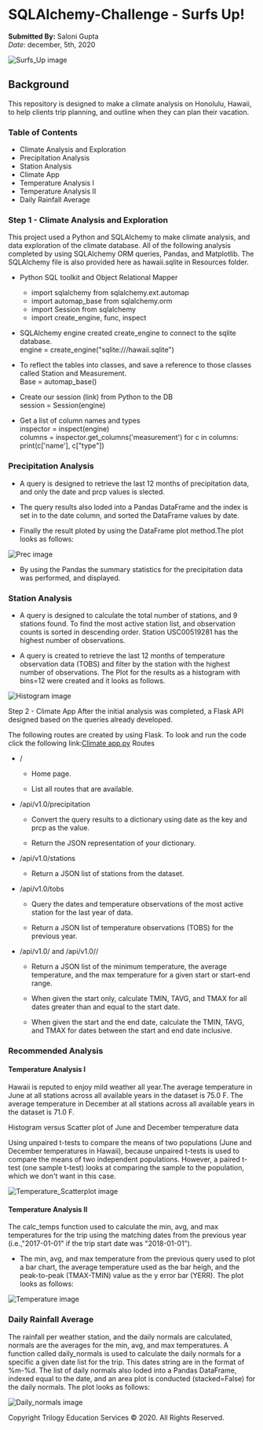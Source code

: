 # SQLAlchemy-Challenge - Surfs Up!
**Submitted By:** Saloni Gupta\
_Date_: december, 5th, 2020 

![Surfs_Up image](./Images/surfsup.png)

## Background
This repository is designed to make a climate analysis on Honolulu, Hawaii, to help clients trip planning, and outline when they can plan their vacation.

### Table of Contents
- Climate Analysis and Exploration
- Precipitation Analysis
- Station Analysis
- Climate App
- Temperature Analysis I
- Temperature Analysis II
- Daily Rainfall Average

### Step 1 - Climate Analysis and Exploration
This project used a Python and SQLAlchemy to make climate analysis, and data exploration of the climate database. All of the following analysis completed by using SQLAlchemy ORM queries, Pandas, and Matplotlib. The SQLAlchemy file is also provided here as hawaii.sqlite in Resources folder.

- Python SQL toolkit and Object Relational Mapper
  - import sqlalchemy from sqlalchemy.ext.automap </br>
  - import automap_base from sqlalchemy.orm </br>
  - import Session from sqlalchemy </br>
  - import create_engine, func, inspect </br>

- SQLAlchemy engine created create_engine to connect to the sqlite database. </br>
engine = create_engine("sqlite:///hawaii.sqlite") </br>
- To reflect the tables into classes, and save a reference to those classes called Station and Measurement. </br>
Base = automap_base()</br>
- Create our session (link) from Python to the DB </br>
session = Session(engine) </br>
- Get a list of column names and types </br>
inspector = inspect(engine) </br>
columns = inspector.get_columns('measurement') for c in columns: print(c['name'], c["type"]) </br>

### Precipitation Analysis
- A query is designed to retrieve the last 12 months of precipitation data, and only the date and prcp values is slected.

- The query results also loded into a Pandas DataFrame and the index is set in to the date column, and sorted the DataFrame values by date.

- Finally the result ploted by using the DataFrame plot method.The plot looks as follows:

![Prec image](./Images/Precipitation_Plot.png)

- By using the Pandas the summary statistics for the precipitation data was performed, and displayed.

### Station Analysis
- A query is designed to calculate the total number of stations, and 9 stations found. To find the most active station list, and observation counts is sorted in descending order. Station USC00519281 has the highest number of observations.

- A query is created to retrieve the last 12 months of temperature observation data (TOBS) and filter by the station with the highest number of observations. The Plot for the results as a histogram with bins=12 were created and it looks as follows.

![Histogram image](./Images/temp_vs_frequency.png)

Step 2 - Climate App
After the initial analysis was completed, a Flask API designed based on the queries already developed.

The following routes are created by using Flask. To look and run the code click the following link:[Climate app.py](./app.py)
Routes
- /

  - Home page.

  - List all routes that are available.

- /api/v1.0/precipitation

   - Convert the query results to a dictionary using date as the key and prcp as the value.

   - Return the JSON representation of your dictionary.

- /api/v1.0/stations

   - Return a JSON list of stations from the dataset.
   
- /api/v1.0/tobs

   - Query the dates and temperature observations of the most active station for the last year of data.

   - Return a JSON list of temperature observations (TOBS) for the previous year.

- /api/v1.0/<start> and /api/v1.0/<start>/<end>

   - Return a JSON list of the minimum temperature, the average temperature, and the max temperature for a given start or start-end range.

   - When given the start only, calculate TMIN, TAVG, and TMAX for all dates greater than and equal to the start date.

   - When given the start and the end date, calculate the TMIN, TAVG, and TMAX for dates between the start and end date inclusive.

### Recommended Analysis
#### Temperature Analysis I
Hawaii is reputed to enjoy mild weather all year.The average temperature in June at all stations across all available years in the dataset is 75.0 F. The average temperature in December at all stations across all available years in the dataset is 71.0 F.

Histogram versus Scatter plot of June and December temperature data

Using unpaired t-tests to compare the means of two populations (June and December temperatures in Hawaii), because unpaired t-tests is used to compare the means of two independent populations. However, a paired t-test (one sample t-test) looks at comparing the sample to the population, which we don't want in this case.

![Temperature_Scatterplot image](./Images/june_dec_scatterplot_histogram.png)

#### Temperature Analysis II
The calc_temps function used to calculate the min, avg, and max temperatures for the trip using the matching dates from the previous year (i.e.,"2017-01-01" if the trip start date was "2018-01-01").

- The min, avg, and max temperature from the previous query used to plot a bar chart, the average temperature used as the bar heigh, and the peak-to-peak (TMAX-TMIN) value as the y error bar (YERR). The plot looks as follows: 

![Temperature image](./Images/trip_avg_temp.png)

### Daily Rainfall Average
The rainfall per weather station, and the daily normals are calculated, normals are the averages for the min, avg, and max temperatures. A function called daily_normals is used to calculate the daily normals for a specific a given date list for the trip. This dates string are in the format of %m-%d. The list of daily normals also loded into a Pandas DataFrame, indexed equal to the date, and an area plot is conducted (stacked=False) for the daily normals. The plot looks as follows:

![Daily_normals image](./Images/dailynormarea.png)

Copyright
Trilogy Education Services © 2020. All Rights Reserved.
 

